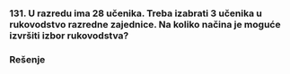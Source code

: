 ### 131. U razredu ima 28 učenika. Treba izabrati 3 učenika u rukovodstvo razredne zajednice. Na koliko načina je moguće izvršiti izbor rukovodstva?

### Rešenje


